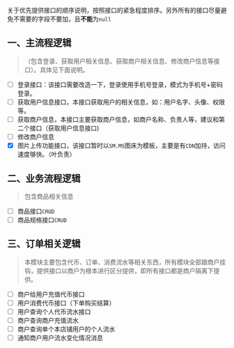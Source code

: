 关于优先提供接口的顺序说明，按照接口的紧急程度排序。另外所有的接口尽量避免不需要的字段不要加，且**不能**为`null`

## 一、主流程逻辑
> （包含登录、获取用户相关信息、获取商户相关信息、修改商户信息等接口）。具体见下面说明。

- [ ] 登录接口：该接口需要改造一下，登录使用手机号登录，模式为手机号+密码登录。
- [ ] 获取用户信息接口，本接口获取用户的相关信息，如：用户名字、头像、权限等。
- [ ] 获取商户信息，本接口主要获取商户信息，如商户名称、负责人等，建议和第二个接口（获取用户信息接口)
- [ ] 修改商户信息
- [x] 图片上传功能接口，该接口暂时以`SM.MS`图床为模板，主要是有`CDN`加持，访问速度够快。（叶负责）

## 二、业务流程逻辑
> 包含商品相关信息

- [ ] 商品接口`CRUD`
- [ ] 商品规格接口`CRUD`

## 三、订单相关逻辑
> 本模块主要包含代币、订单、消费流水等相关东西，所有模块全部跟商户挂钩，提供接口以商户为根本进行区分提供，即所有接口都是商户隔离下提供。

- [ ] 商户给用户充值代币接口
- [ ] 用户消费代币接口（下单购买结算）
- [ ] 用户查询个人代币流水接口
- [ ] 商户查询商户充值流水
- [ ] 商户查询单个本店铺用户的个人流水
- [ ] 通知商户用户流水变化情况消息

